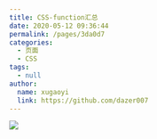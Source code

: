 ```yaml
---
title: CSS-function汇总
date: 2020-05-12 09:36:44
permalink: /pages/3da0d7
categories:
  - 页面
  - CSS
tags:
  - null
author:
  name: xugaoyi
  link: https://github.com/dazer007
---
```

![](https://cdn.staticaly.com/gh/xugaoyi/image_store/blog/20200512161232.jpg)
